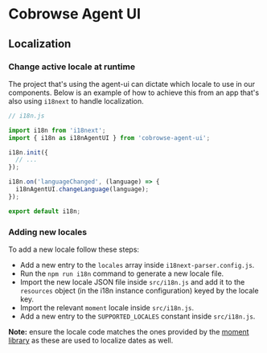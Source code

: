 # Cobrowse Agent UI

## Localization

### Change active locale at runtime

The project that's using the agent-ui can dictate which locale to use in our components. Below is an example of how to
achieve this from an app that's also using `i18next` to handle localization.

```js
// i18n.js

import i18n from 'i18next';
import { i18n as i18nAgentUI } from 'cobrowse-agent-ui';

i18n.init({
  // ...
});

i18n.on('languageChanged', (language) => {
  i18nAgentUI.changeLanguage(language);
});

export default i18n;
```

### Adding new locales

To add a new locale follow these steps:

- Add a new entry to the `locales` array inside `i18next-parser.config.js`.
- Run the `npm run i18n` command to generate a new locale file.
- Import the new locale JSON file inside `src/i18n.js` and add it to the `resources` object (in the i18n instance
  configuration) keyed by the locale key.
- Import the relevant `moment` locale inside `src/i18n.js`.
- Add a new entry to the `SUPPORTED_LOCALES` constant inside `src/i18n.js`.

**Note:** ensure the locale code matches the ones provided by the
[moment library](https://github.com/moment/moment/tree/develop/locale) as these are used to localize dates as well.
